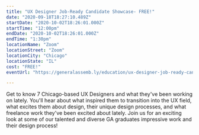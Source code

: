 ```yaml
---
title: "UX Designer Job-Ready Candidate Showcase- FREE!"
date: "2020-09-18T18:27:10.489Z"
startDate: "2020-10-02T18:26:01.000Z"
startTime: "12:00pm"
endDate: "2020-10-02T18:26:01.000Z"
endTime: "1:30pm"
locationName: "Zoom"
locationStreet: "Zoom"
locationCity: "Chicago"
locationState: "IL"
cost: "FREE!"
eventUrl: "https://generalassemb.ly/education/ux-designer-job-ready-candidate-showcase/chicago/155122"

---
```


Get to know 7 Chicago-based UX Designers and what they've been working on lately. You'll hear about what inspired them to transition into the UX field, what excites them about design, their unique design processes, and what freelance work they've been excited about lately. Join us for an exciting look at some of our talented and diverse GA graduates impressive work and their design process!

